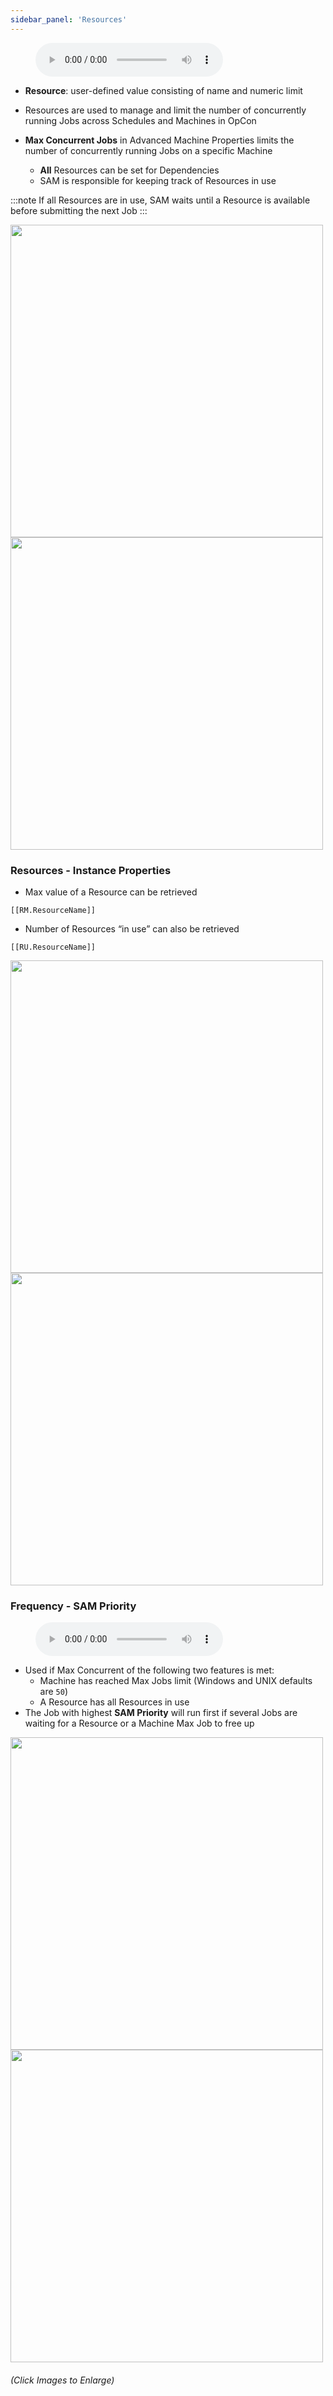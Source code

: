 ```yaml
---
sidebar_panel: 'Resources'
---
```


<figure>
    <audio
        controls
        src="audiobasic/Resources.mp3">
            Your browser does not support the
            <code>audio</code> element.
    </audio>
</figure>

* **Resource**: user-defined value consisting of name and numeric limit
* Resources are used to manage and limit the number of concurrently running Jobs across Schedules and Machines in OpCon
* **Max Concurrent Jobs** in Advanced Machine Properties limits the number of concurrently running Jobs on a specific Machine

	* **All** Resources can be set for Dependencies  
	* SAM is responsible for keeping track of Resources in use

:::note
If all Resources are in use, SAM waits until a Resource is available before submitting the next Job
:::

<a href="imgbasic/401.png" target="_blank"><img src="imgbasic/401.png" width="500"></img></a>  
<a href="imgbasic/402.png" target="_blank"><img src="imgbasic/402.png" width="500"></img></a>  

### Resources - Instance Properties

* Max value of a Resource can be retrieved

```[[RM.ResourceName]]```

* Number of Resources “in use” can also be retrieved 

```[[RU.ResourceName]]```

<a href="imgbasic/403.png" target="_blank"><img src="imgbasic/403.png" width="500"></img></a>  
<a href="imgbasic/404.png" target="_blank"><img src="imgbasic/404.png" width="500"></img></a>  

### Frequency - SAM Priority

<figure>
    <audio
        controls
        src="audiobasic/FrequencySAMPriority.mp3">
            Your browser does not support the
            <code>audio</code> element.
    </audio>
</figure>

* Used if Max Concurrent of the following two features is met:
	* Machine has reached Max Jobs limit (Windows and UNIX defaults are ```50```)
	* A Resource has all Resources in use
* The Job with highest **SAM Priority** will run first if several Jobs are waiting for a Resource or a Machine Max Job to free up


<a href="imgbasic/405.png" target="_blank"><img src="imgbasic/405.png" width="500"></img></a>  
<a href="imgbasic/406.png" target="_blank"><img src="imgbasic/406.png" width="500"></img></a>  

###### (Click Images to Enlarge)